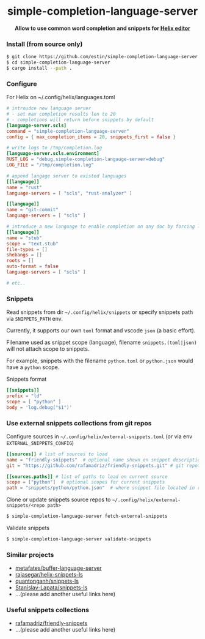 <div align="center">
  <p><h1>simple-completion-language-server</h1> </p>
  <p><strong>Allow to use common word completion and snippets for <a href="https://helix-editor.com/">Helix editor</a></strong></p>
  <p></p>
</div>

### Install (from source only)

```bash
$ git clone https://github.com/estin/simple-completion-language-server.git
$ cd simple-completion-language-server
$ cargo install --path .
```

### Configure

For Helix on ~/.config/helix/languages.toml

```toml
# introudce new language server
# - set max completion results len to 20
# - completions will return before snippets by default
[language-server.scls]
command = "simple-completion-language-server"
config = { max_completion_items = 20, snippets_first = false }

# write logs to /tmp/completion.log
[language-server.scls.environment]
RUST_LOG = "debug,simple-completion-langauge-server=debug"
LOG_FILE = "/tmp/completion.log"

# append langage server to existed languages
[[language]]
name = "rust"
language-servers = [ "scls", "rust-analyzer" ]

[[language]]
name = "git-commit"
language-servers = [ "scls" ]

# introduce a new language to enable completion on any doc by forcing language with :set-language stub
[[language]]
name = "stub"
scope = "text.stub"
file-types = []
shebangs = []
roots = []
auto-format = false
language-servers = [ "scls" ]

# etc..
```

### Snippets

Read snippets from dir `~/.config/helix/snippets` or specify snippets path via `SNIPPETS_PATH` env.

Currently, it supports our own `toml` format and vscode `json` (a basic effort).

Filename used as snippet scope (language), filename `snippets.(toml|json)` will not attach scope to snippets.

For example, snippets with the filename `python.toml` or `python.json` would have a `python` scope.

Snippets format

```toml
[[snippets]]
prefix = "ld"
scope = [ "python" ]
body = 'log.debug("$1")'
```

### Use external snippets collections from git repos

Configure sources in `~/.config/helix/external-snippets.toml` (or via env `EXTERNAL_SNIPPETS_CONFIG`)

```toml
[[sources]] # list of sources to load
name = "friendly-snippets"  # optional name shown on snippet description
git = "https://github.com/rafamadriz/friendly-snippets.git" # git repot with snippets collections

[[sources.paths]] # list of paths to load on current source
scope = ["python"]  # optional scopes for current snippets
path = "snippets/python/python.json"  # where snippet file located in repo
```


Clone or update snippets source repos to `~/.config/helix/external-snippets/<repo path>`

```bash
$ simple-completion-language-server fetch-external-snippets
```


Validate snippets

```bash
$ simple-completion-language-server validate-snippets
```


### Similar projects

- [metafates/buffer-language-server](https://github.com/metafates/buffer-language-server)
- [rajasegar/helix-snippets-ls](https://github.com/rajasegar/helix-snippets-ls)
- [quantonganh/snippets-ls](https://github.com/quantonganh/snippets-ls)
- [Stanislav-Lapata/snippets-ls](https://github.com/Stanislav-Lapata/snippets-ls)
- ...(please add another useful links here)

### Useful snippets collections

- [rafamadriz/friendly-snippets](https://github.com/rafamadriz/friendly-snippets)
- ...(please add another useful links here)
